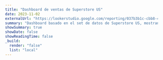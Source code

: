 ```yaml
---
title: "Dashboard de ventas de Superstore US"
date: 2023-11-02
externalUrl: "https://lookerstudio.google.com/reporting/037b3b1c-cbb8-4d16-a415-18d3001abc01"
summary: "Dashboard basado en el set de datos de Superstore US, mostrando mi proceso para elaborar tableros de mando."
showSummary: true
showDate: false
showReadingTime: false
_build:
  render: "false"
  list: "local"
---
```

